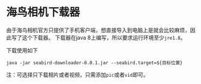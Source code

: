 # 海鸟相机下载器
由于海鸟相机官方只提供了手机客户端，想直接导入到电脑上是就会比较麻烦，因此写了这个下载器。
下载器在java 8上编写，所以要求运行环境至少`jre1.8`。

下载使用如下
```
java -jar seabird-downloader-0.0.1.jar --seabird.target=${目标位置}
```
注：可选择只下载相片或者视频，只需添加`pic`或者`vid`即可。